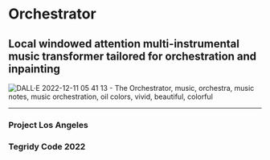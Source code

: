 # Orchestrator
## Local windowed attention multi-instrumental music transformer tailored for orchestration and inpainting

![DALL·E 2022-12-11 05 41 13 - The Orchestrator, music, orchestra, music notes, music orchestration, oil colors, vivid, beautiful, colorful](https://user-images.githubusercontent.com/56325539/208037783-2189e0f3-1862-4993-9f01-b48ee6809af4.png)


***

### Project Los Angeles
### Tegridy Code 2022
